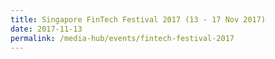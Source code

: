 ```yaml
---
title: Singapore FinTech Festival 2017 (13 - 17 Nov 2017)
date: 2017-11-13
permalink: /media-hub/events/fintech-festival-2017
---
```

